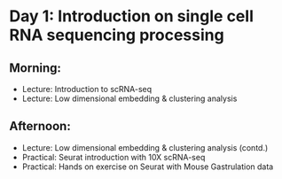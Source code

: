 # Day 1: Introduction on single cell RNA sequencing processing 

## Morning:
   * Lecture: Introduction to scRNA-seq 
   * Lecture: Low dimensional embedding & clustering analysis

## Afternoon:
   * Lecture: Low dimensional embedding & clustering analysis (contd.)
   * Practical: Seurat introduction with 10X scRNA-seq 
   * Practical: Hands on exercise on Seurat with Mouse Gastrulation data
